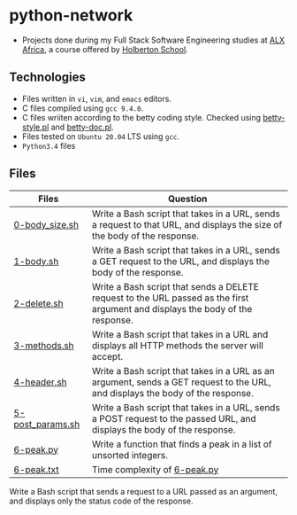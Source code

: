 # python-network


- Projects done during my Full Stack Software Engineering studies at [ALX Africa](https://www.alxafrica.com/software-engineering-2022/), a course offered by [Holberton School](https://www.holbertonschool.com/).

## Technologies

- Files written in ```vi```, ```vim```, and ```emacs``` editors. 
- C files compiled using ```gcc 9.4.0```.
- C files wriiten according to the betty coding style. Checked using [betty-style.pl](https://github.com/holbertonschool/Betty/blob/master/betty-style.pl) and [betty-doc.pl](https://github.com/holbertonschool/Betty/blob/master/betty-doc.pl).
- Files tested on ```Ubuntu 20.04``` LTS using ```gcc```.
- ```Python3.4``` files 

## Files

| Files  | Question |
| ---  | --- |
|[0-body_size.sh](0-body_size.sh)|Write a Bash script that takes in a URL, sends a request to that URL, and displays the size of the body of the response.|
|[1-body.sh](1-body.sh)|Write a Bash script that takes in a URL, sends a GET request to the URL, and displays the body of the response.|
|[2-delete.sh](2-delete.sh)|Write a Bash script that sends a DELETE request to the URL passed as the first argument and displays the body of the response.|
|[3-methods.sh](3-methods.sh)|Write a Bash script that takes in a URL and displays all HTTP methods the server will accept.|
|[4-header.sh](4-header.sh)|Write a Bash script that takes in a URL as an argument, sends a GET request to the URL, and displays the body of the response.|
|[5-post_params.sh](5-post_params.sh)|Write a Bash script that takes in a URL, sends a POST request to the passed URL, and displays the body of the response.|
|[6-peak.py](6-peak.py)|Write a function that finds a peak in a list of unsorted integers.|
|[6-peak.txt](6-peak.txt)|Time complexity of [6-peak.py](6-peak.py)|.


Write a Bash script that sends a request to a URL passed as an argument, and displays only the status code of the response.


